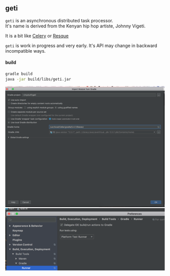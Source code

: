 ## geti


`geti` is an asynchronous distributed task processor.       
It's name is derived from the Kenyan hip hop artiste, Johnny Vigeti.    

It is a bit like [Celery](https://github.com/celery/celery) or [Resque](https://github.com/resque/resque)      

`geti` is work in progress and very early. It's API may change in backward incompatible ways.



#### build
```bash
gradle build
java -jar build/libs/geti.jar
```
![configure intellij to use gradle 1](./docs/configure-intellij-use-gradle1.png "configure intellij to use gradle 1")
![configure intellij to use gradle 2](./docs/configure-intellij-use-gradle2.png "configure intellij to use gradle 2")
